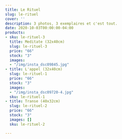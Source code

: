 ```yaml
---
title: Le Rituel
slug: le-rituel
cover: ''
description: 3 photos, 3 exemplaires et c'est tout.
date: 2020-10-03T00:00:00-04:00
products:
- sku: le-rituel-3
  title: Meditate (32x40cm)
  slug: le-rituel-3
  price: "66"
  stock: "3"
  images:
  - "/img/insta_dsc09845.jpg"
- title: L'appel (32x40cm)
  slug: le-rituel-1
  price: "66"
  stock: "3"
  images:
  - "/img/insta_dsc09720-4.jpg"
  sku: le-rituel-1
- title: Transe (40x32cm)
  slug: le-rituel-2
  price: "66"
  stock: "3"
  images: []
  sku: le-rituel-2

---
```

